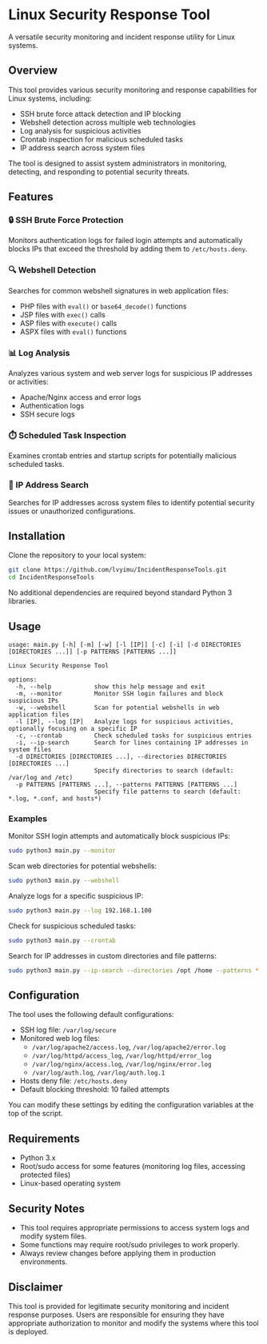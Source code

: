 # Linux Security Response Tool

A versatile security monitoring and incident response utility for Linux systems.

## Overview

This tool provides various security monitoring and response capabilities for Linux systems, including:

- SSH brute force attack detection and IP blocking
- Webshell detection across multiple web technologies
- Log analysis for suspicious activities
- Crontab inspection for malicious scheduled tasks
- IP address search across system files

The tool is designed to assist system administrators in monitoring, detecting, and responding to potential security threats.

## Features

### 🔒 SSH Brute Force Protection

Monitors authentication logs for failed login attempts and automatically blocks IPs that exceed the threshold by adding them to `/etc/hosts.deny`.

### 🔍 Webshell Detection

Searches for common webshell signatures in web application files:

- PHP files with `eval()` or `base64_decode()` functions
- JSP files with `exec()` calls
- ASP files with `execute()` calls
- ASPX files with `eval()` functions

### 📊 Log Analysis

Analyzes various system and web server logs for suspicious IP addresses or activities:

- Apache/Nginx access and error logs
- Authentication logs
- SSH secure logs

### ⏱️ Scheduled Task Inspection

Examines crontab entries and startup scripts for potentially malicious scheduled tasks.

### 🔎 IP Address Search

Searches for IP addresses across system files to identify potential security issues or unauthorized configurations.

## Installation

Clone the repository to your local system:

```bash
git clone https://github.com/lvyimu/IncidentResponseTools.git
cd IncidentResponseTools
```

No additional dependencies are required beyond standard Python 3 libraries.

## Usage

```
usage: main.py [-h] [-m] [-w] [-l [IP]] [-c] [-i] [-d DIRECTORIES [DIRECTORIES ...]] [-p PATTERNS [PATTERNS ...]]

Linux Security Response Tool

options:
  -h, --help            show this help message and exit
  -m, --monitor         Monitor SSH login failures and block suspicious IPs
  -w, --webshell        Scan for potential webshells in web application files
  -l [IP], --log [IP]   Analyze logs for suspicious activities, optionally focusing on a specific IP
  -c, --crontab         Check scheduled tasks for suspicious entries
  -i, --ip-search       Search for lines containing IP addresses in system files
  -d DIRECTORIES [DIRECTORIES ...], --directories DIRECTORIES [DIRECTORIES ...]
                        Specify directories to search (default: /var/log and /etc)
  -p PATTERNS [PATTERNS ...], --patterns PATTERNS [PATTERNS ...]
                        Specify file patterns to search (default: *.log, *.conf, and hosts*)
```

### Examples

Monitor SSH login attempts and automatically block suspicious IPs:

```bash
sudo python3 main.py --monitor
```

Scan web directories for potential webshells:

```bash
sudo python3 main.py --webshell
```

Analyze logs for a specific suspicious IP:

```bash
sudo python3 main.py --log 192.168.1.100
```

Check for suspicious scheduled tasks:

```bash
sudo python3 main.py --crontab
```

Search for IP addresses in custom directories and file patterns:

```bash
sudo python3 main.py --ip-search --directories /opt /home --patterns *.conf *.ini
```

## Configuration

The tool uses the following default configurations:

- SSH log file: `/var/log/secure`
- Monitored web log files:
  - `/var/log/apache2/access.log`, `/var/log/apache2/error.log`
  - `/var/log/httpd/access_log`, `/var/log/httpd/error_log`
  - `/var/log/nginx/access.log`, `/var/log/nginx/error.log`
  - `/var/log/auth.log`, `/var/log/auth.log.1`
- Hosts deny file: `/etc/hosts.deny`
- Default blocking threshold: 10 failed attempts

You can modify these settings by editing the configuration variables at the top of the script.

## Requirements

- Python 3.x
- Root/sudo access for some features (monitoring log files, accessing protected files)
- Linux-based operating system

## Security Notes

- This tool requires appropriate permissions to access system logs and modify system files.
- Some functions may require root/sudo privileges to work properly.
- Always review changes before applying them in production environments.


## Disclaimer

This tool is provided for legitimate security monitoring and incident response purposes. Users are responsible for ensuring they have appropriate authorization to monitor and modify the systems where this tool is deployed.

